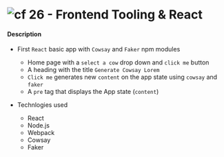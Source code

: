 ![cf](http://i.imgur.com/7v5ASc8.png) 26 - Frontend Tooling & React
===


#### Description

* First `React` basic app with `Cowsay` and `Faker` npm modules
    * Home page with a `select a cow` drop down and `click me` button
    * A heading with the title `Generate Cowsay Lorem`
    * `Click me` generates new `content` on the app state using `cowsay` and `faker`
    * A `pre` tag that displays the App state (`content`)

* Technlogies used
    * React
    * Node.js
    * Webpack
    * Cowsay
    * Faker


